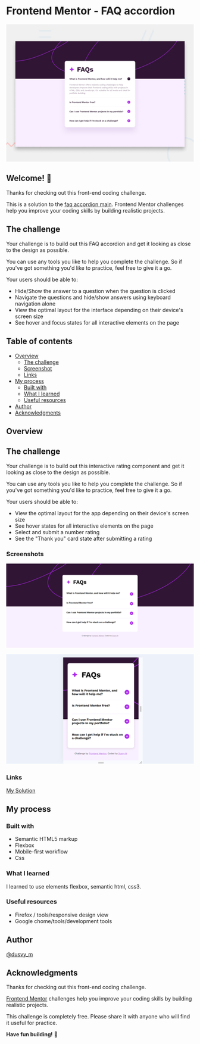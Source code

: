 # Frontend Mentor - FAQ accordion

![Design preview for the FAQ accordion coding challenge](preview.jpg)

## Welcome! 👋

Thanks for checking out this front-end coding challenge.

This is a solution to the [faq accordion main](https://www.frontendmentor.io/challenges/faq-accordion-wyfFdeBwBz). Frontend Mentor challenges help you improve your coding skills by building realistic projects. 

## The challenge

Your challenge is to build out this FAQ accordion and get it looking as close to the design as possible.

You can use any tools you like to help you complete the challenge. So if you've got something you'd like to practice, feel free to give it a go.

Your users should be able to:

- Hide/Show the answer to a question when the question is clicked
- Navigate the questions and hide/show answers using keyboard navigation alone
- View the optimal layout for the interface depending on their device's screen size
- See hover and focus states for all interactive elements on the page



## Table of contents

- [Overview](#overview)
  - [The challenge](#the-challenge)
  - [Screenshot](#screenshot)
  - [Links](#links)
- [My process](#my-process)
  - [Built with](#built-with)
  - [What I learned](#what-i-learned)
  - [Useful resources](#useful-resources)
- [Author](#author)
- [Acknowledgments](#acknowledgments)

## Overview

## The challenge

Your challenge is to build out this interactive rating component and get it looking as close to the design as possible.

You can use any tools you like to help you complete the challenge. So if you've got something you'd like to practice, feel free to give it a go.

Your users should be able to:

- View the optimal layout for the app depending on their device's screen size
- See hover states for all interactive elements on the page
- Select and submit a number rating
- See the "Thank you" card state after submitting a rating


### Screenshots

![desktop](https://github.com/dovelm/FEM-faq-accordion-main/blob/main/screenshots/desktop.png)

![mobile](https://github.com/dovelm/FEM-faq-accordion-main/blob/main/screenshots/mymobile.PNG)


### Links

[My Solution]()


## My process

### Built with

- Semantic HTML5 markup
- Flexbox
- Mobile-first workflow
- Css

### What I learned

I learned to use elements flexbox, semantic html, css3.

### Useful resources

- Firefox / tools/responsive design view
- Google chome/tools/development tools

## Author
[@dusvy_m](https://github.com/dovelm)


## Acknowledgments

Thanks for checking out this front-end coding challenge.

[Frontend Mentor](https://www.frontendmentor.io) challenges help you improve your coding skills by building realistic projects.

This challenge is completely free. Please share it with anyone who will find it useful for practice.

**Have fun building!** 🚀

